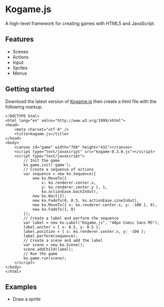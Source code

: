 Kogame.js
=========
A high-level framework for creating games with HTML5 and JavaScript.

Features
--------
* Scenes
* Actions
* Input
* Sprites
* Menus

Getting started
---------------
Download the latest version of [Kogame.js](https://raw.github.com/kobingo/kogame.js/master/kogame-0.3.0.js) 
then create a html file with the following markup.

    <!DOCTYPE html>
    <html lang="en" xmlns="http://www.w3.org/1999/xhtml">
    <head>
        <meta charset="utf-8" />
        <title>kogame.js</title>
    </head>
    <body>
        <canvas id="game" width="768" height="432"></canvas>
        <script type="text/javascript" src="kogame-0.3.0.js"></script>
        <script type="text/javascript">
            // Init the game
            ko.game.init('game');
            // Create a sequence of actions
            var sequence = new ko.Sequence([
                new ko.MoveTo({ 
            		x: ko.renderer.center.x, 
            		y: ko.renderer.center.y }, 1,
            		ko.actionEase.backInOut),
            	new ko.Wait(2),
            	new ko.FadeTo(0, 0.5, ko.actionEase.sineInOut),
            	new ko.MoveTo({ x: ko.renderer.center.x, y: -100 }, 0),
            	new ko.FadeTo(1, 0)
            ]);
            // Create a label and perform the sequence
            var label = new ko.Label("Kogame.js", "48px Comic Sans MS");
            label.anchor = { x: 0.5, y: 0.5 };
            label.position = { x: ko.renderer.center.x, y: -100 };
            label.perform(sequence);
            // Create a scene and add the label
            var scene = new ko.Scene();
            scene.addChild(label);
            // Run the game
            ko.game.run(scene);
        </script>
    </body>
    </html>

Examples
--------
* Draw a sprite
